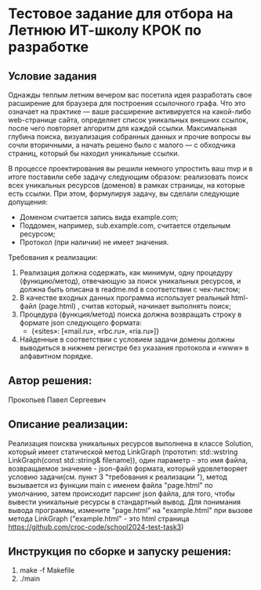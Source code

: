 # Тестовое задание для отбора на Летнюю ИТ-школу КРОК по разработке

## Условие задания
Однажды теплым летним вечером вас посетила идея разработать свое расширение для браузера для построения ссылочного графа. Что это означает на практике — ваше расширение активируется на какой-либо web-странице сайта, определяет список уникальных внешних ссылок, после чего повторяет алгоритм для каждой ссылки. Максимальная глубина поиска, визуализация собранных данных и прочие вопросы вы сочли вторичными, а начать решено было с малого — с обходчика страниц, который бы находил уникальные ссылки.

В процессе проектирования вы решили немного упростить ваш mvp и в итоге поставили себе задачу следующим образом: реализовать поиск всех уникальных ресурсов (доменов) в рамках страницы, на которые есть ссылки. При этом, формулируя задачу, вы сделали следующие допущения:
- Доменом считается запись вида example.com;
- Поддомен, например, sub.example.com,  считается отдельным ресурсом;
- Протокол (при наличии) не имеет значения.

Требования к реализации:
1. Реализация должна содержать, как минимум, одну процедуру (функцию/метод), отвечающую за поиск уникальных ресурсов, и должна быть описана в readme.md в соответствии с чек-листом;
2. В качестве входных данных программа использует реальный html-файл (page.html)	, считав который, начинает выполнять поиск;
3. Процедура (функция/метод) поиска должна возвращать строку в формате json следующего формата:
   - {«sites»: [«mail.ru», «rbc.ru», «ria.ru»]}
4. Найденные в соответствии с условием задачи домены должны выводиться в нижнем регистре без указания протокола и «www» в алфавитном порядке.

## Автор решения: 
   Прокопьев Павел Сергеевич

## Описание реализации: 
   Реализация поисква уникальных ресурсов выполнена в классе Solution, который имеет статической метод LinkGraph (прототип: std::wstring LinkGraph(const std::string& filename)), один параметр - это имя файла, возвращаемое значение - json-файл формата, который удовлетворяет условию задачи(см. пункт 3 "требования к реализации "), метод вызывается из функции main c именем файла "page.html" по умолчанию, затем происходит парсинг json файла, для того, чтобы вывести уникальные ресурсы в стандартный вывод. Для понимания вывода программы, измените "page.html" на "example.html" при вызове метода LinkGraph ("example.html" - это html страница https://github.com/croc-code/school2024-test-task3)

## Инструкция по сборке и запуску решения:
   1. make -f Makefile
   2. ./main
